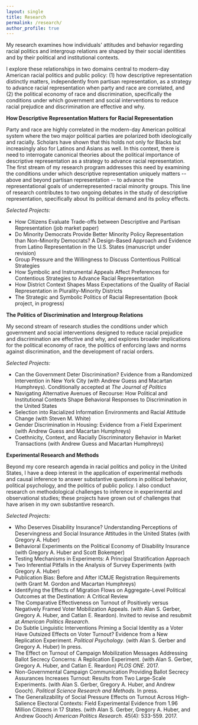 ```yaml
---
layout: single
title: Research
permalink: /research/
author_profile: true
---
```


My research examines how individuals' attitudes and behavior regarding racial politics and intergroup relations are shaped by their social identities and by their political and institutional contexts. 

I explore these relationships in two domains central to modern-day American racial politics and public policy: (1) how descriptive representation distinctly matters, independently from partisan representation, as a strategy to advance racial representation when party and race are correlated, and (2) the political economy of race and discrimination, specifically the conditions under which government and social interventions to reduce racial prejudice and discrimination are effective and why. 

**How Descriptive Representation Matters for Racial Representation**

Party and race are highly correlated in the modern-day American political system where the two major political parties are polarized both ideologically and racially. Scholars have shown that this holds not only for Blacks but increasingly also for Latinos and Asians as well. In this context, there is need to interrogate canonical theories about the political importance of descriptive representation as a strategy to advance racial representation. The first stream of my research program addresses this need by examining the conditions under which descriptive representation uniquely matters -- above and beyond partisan representation -- to advance the representational goals of underrepresented racial minority groups. This line of research contributes to two ongoing debates in the study of descriptive representation, specifically about its political demand and its policy effects.

_Selected Projects:_
* How Citizens Evaluate Trade-offs between Descriptive and Partisan Representation (job market paper)
* Do Minority Democrats Provide Better Minority Policy Representation than Non-Minority Democrats? A Design-Based Approach and Evidence from Latino Representation in the U.S. States (manuscript under revision)
* Group Pressure and the Willingness to Discuss Contentious Political Strategies 
* How Symbolic and Instrumental Appeals Affect Preferences for Contentious Strategies to Advance Racial Representation 
* How District Context Shapes Mass Expectations of the Quality of Racial Representation in Plurality-Minority Districts 
* The Strategic and Symbolic Politics of Racial Representation (book project, in progress)

**The Politics of Discrimination and Intergroup Relations**

My second stream of research studies the conditions under which government and social interventions designed to reduce racial prejudice and discrimination are effective and why, and explores broader implications for the political economy of race, the politics of enforcing laws and norms against discrimination, and the development of racial orders. 

_Selected Projects:_
* Can the Government Deter Discrimination? Evidence from a Randomized Intervention in New York City (with Andrew Guess and Macartan Humphreys). Conditionally accepted at _The Journal of Politics_
* Navigating Alternative Avenues of Recourse: How Political and Institutional Contexts Shape Behavioral Responses to Discrimination in the United States 
* Selection into Racialized Information Environments and Racial Attitude Change (with Steven M. White) 
* Gender Discrimination in Housing: Evidence from a Field Experiment (with Andrew Guess and Macartan Humphreys)
* Coethnicity, Context, and Racially Discriminatory Behavior in Market Transactions (with Andrew Guess and Macartan Humphreys)

**Experimental Research and Methods**

Beyond my core research agenda in racial politics and policy in the United States, I have a deep interest in the application of experimental methods and causal inference to answer substantive questions in political behavior, political psychology, and the politics of public policy. I also conduct research on methodological challenges to inference in experimental and observational studies; these projects have grown out of challenges that have arisen in my own substantive research.

_Selected Projects:_
* Who Deserves Disability Insurance? Understanding Perceptions of Deservingness and Social Insurance Attitudes in the United States (with Gregory A. Huber)
* Behavioral Experiments on the Political Economy of Disability Insurance (with Gregory A. Huber and Scott Bokemper)
* Testing Mechanisms in Experiments: A Principal Stratification Approach
* Two Inferential Pitfalls in the Analysis of Survey Experiments (with Gregory A. Huber)
* Publication Bias: Before and After ICMJE Registration Requirements (with Grant M. Gordon and Macartan Humphreys)
* Identifying the Effects of Migration Flows on Aggregate-Level Political Outcomes at the Destination: A Critical Review
* The Comparative Effectiveness on Turnout of Positively versus Negatively Framed Voter Mobilization Appeals. (with Alan S. Gerber, Gregory A. Huber, and Catlan E. Reardon). Invited to revise and resubmit at _American Politics Research_.
* Do Subtle Linguistic Interventions Priming a Social Identity as a Voter Have Outsized Effects on Voter Turnout? Evidence from a New Replication Experiment.  _Political Psychology_. (with Alan S. Gerber and Gregory A. Huber) In press.
* The Effect on Turnout of Campaign Mobilization Messages Addressing Ballot Secrecy Concerns: A Replication Experiment. (with Alan S. Gerber, Gregory A. Huber, and Catlan E. Reardon) _PLOS ONE_. 2017. 
* Non-Governmental Campaign Communication Providing Ballot Secrecy Assurances Increases Turnout: Results from Two Large-Scale Experiments. (with Alan S. Gerber, Gregory A. Huber, and Andrew Gooch). _Political Science Research and Methods_. In press.
* The Generalizability of Social Pressure Effects on Turnout Across High-Salience Electoral Contexts: Field Experimental Evidence from 1.96 Million Citizens in 17 States. (with Alan S. Gerber, Gregory A. Huber, and Andrew Gooch) _American Politics Research._ 45(4): 533-559. 2017.
